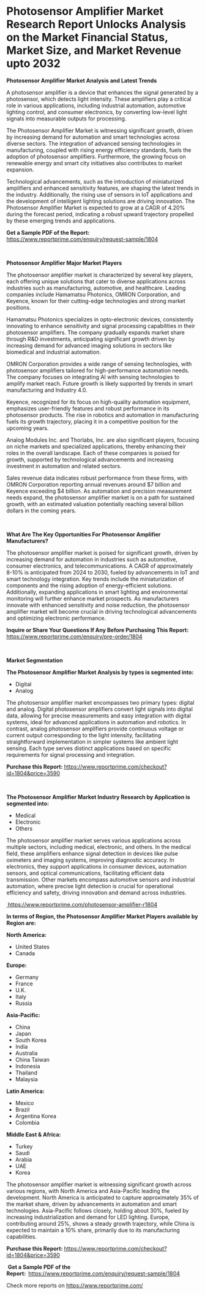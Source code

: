 <p><h1>Photosensor Amplifier Market Research Report Unlocks Analysis on the Market Financial Status, Market Size, and Market Revenue upto 2032</h1></p><p><strong>Photosensor Amplifier Market Analysis and Latest Trends</strong></p>
<p><p>A photosensor amplifier is a device that enhances the signal generated by a photosensor, which detects light intensity. These amplifiers play a critical role in various applications, including industrial automation, automotive lighting control, and consumer electronics, by converting low-level light signals into measurable outputs for processing.</p><p>The Photosensor Amplifier Market is witnessing significant growth, driven by increasing demand for automation and smart technologies across diverse sectors. The integration of advanced sensing technologies in manufacturing, coupled with rising energy efficiency standards, fuels the adoption of photosensor amplifiers. Furthermore, the growing focus on renewable energy and smart city initiatives also contributes to market expansion.</p><p>Technological advancements, such as the introduction of miniaturized amplifiers and enhanced sensitivity features, are shaping the latest trends in the industry. Additionally, the rising use of sensors in IoT applications and the development of intelligent lighting solutions are driving innovation. The Photosensor Amplifier Market is expected to grow at a CAGR of 4.20% during the forecast period, indicating a robust upward trajectory propelled by these emerging trends and applications.</p></p>
<p><strong>Get a Sample PDF of the Report:&nbsp;</strong> <a href="https://www.reportprime.com/enquiry/request-sample/1804?utm_campaign=2450&utm_medium=2&utm_source=Github&utm_content=ia&utm_term=18032025&utm_id=photosensor-amplifier">https://www.reportprime.com/enquiry/request-sample/1804</a></p>
<p>&nbsp;</p>
<p><strong>Photosensor Amplifier Major Market Players</strong></p>
<p><p>The photosensor amplifier market is characterized by several key players, each offering unique solutions that cater to diverse applications across industries such as manufacturing, automotive, and healthcare. Leading companies include Hamamatsu Photonics, OMRON Corporation, and Keyence, known for their cutting-edge technologies and strong market positions.</p><p>Hamamatsu Photonics specializes in opto-electronic devices, consistently innovating to enhance sensitivity and signal processing capabilities in their photosensor amplifiers. The company gradually expands market share through R&D investments, anticipating significant growth driven by increasing demand for advanced imaging solutions in sectors like biomedical and industrial automation.</p><p>OMRON Corporation provides a wide range of sensing technologies, with photosensor amplifiers tailored for high-performance automation needs. The company focuses on integrating AI with sensing technologies to amplify market reach. Future growth is likely supported by trends in smart manufacturing and Industry 4.0.</p><p>Keyence, recognized for its focus on high-quality automation equipment, emphasizes user-friendly features and robust performance in its photosensor products. The rise in robotics and automation in manufacturing fuels its growth trajectory, placing it in a competitive position for the upcoming years.</p><p>Analog Modules Inc. and Thorlabs, Inc. are also significant players, focusing on niche markets and specialized applications, thereby enhancing their roles in the overall landscape. Each of these companies is poised for growth, supported by technological advancements and increasing investment in automation and related sectors.</p><p>Sales revenue data indicates robust performance from these firms, with OMRON Corporation reporting annual revenues around $7 billion and Keyence exceeding $4 billion. As automation and precision measurement needs expand, the photosensor amplifier market is on a path for sustained growth, with an estimated valuation potentially reaching several billion dollars in the coming years.</p></p>
<p>&nbsp;</p>
<p><strong>What Are The Key Opportunities For Photosensor Amplifier Manufacturers?</strong></p>
<p><p>The photosensor amplifier market is poised for significant growth, driven by increasing demand for automation in industries such as automotive, consumer electronics, and telecommunications. A CAGR of approximately 8-10% is anticipated from 2024 to 2030, fueled by advancements in IoT and smart technology integration. Key trends include the miniaturization of components and the rising adoption of energy-efficient solutions. Additionally, expanding applications in smart lighting and environmental monitoring will further enhance market prospects. As manufacturers innovate with enhanced sensitivity and noise reduction, the photosensor amplifier market will become crucial in driving technological advancements and optimizing electronic performance.</p></p>
<p><strong>Inquire or Share Your Questions If Any Before Purchasing This Report:</strong> <a href="https://www.reportprime.com/enquiry/pre-order/1804?utm_campaign=2450&utm_medium=2&utm_source=Github&utm_content=ia&utm_term=18032025&utm_id=photosensor-amplifier">https://www.reportprime.com/enquiry/pre-order/1804</a></p>
<p>&nbsp;</p>
<p><strong>Market Segmentation</strong></p>
<p><strong>The Photosensor Amplifier Market Analysis by types is segmented into:</strong></p>
<p><ul><li>Digital</li><li>Analog</li></ul></p>
<p><p>The photosensor amplifier market encompasses two primary types: digital and analog. Digital photosensor amplifiers convert light signals into digital data, allowing for precise measurements and easy integration with digital systems, ideal for advanced applications in automation and robotics. In contrast, analog photosensor amplifiers provide continuous voltage or current output corresponding to the light intensity, facilitating straightforward implementation in simpler systems like ambient light sensing. Each type serves distinct applications based on specific requirements for signal processing and integration.</p></p>
<p><strong>Purchase this Report:&nbsp;</strong><a href="https://www.reportprime.com/checkout?id=1804&price=3590&utm_campaign=2450&utm_medium=2&utm_source=Github&utm_content=ia&utm_term=18032025&utm_id=photosensor-amplifier">https://www.reportprime.com/checkout?id=1804&price=3590</a></p>
<p>&nbsp;</p>
<p><strong>The Photosensor Amplifier Market Industry Research by Application is segmented into:</strong></p>
<p><ul><li>Medical</li><li>Electronic</li><li>Others</li></ul></p>
<p><p>The photosensor amplifier market serves various applications across multiple sectors, including medical, electronic, and others. In the medical field, these amplifiers enhance signal detection in devices like pulse oximeters and imaging systems, improving diagnostic accuracy. In electronics, they support applications in consumer devices, automation sensors, and optical communications, facilitating efficient data transmission. Other markets encompass automotive sensors and industrial automation, where precise light detection is crucial for operational efficiency and safety, driving innovation and demand across industries.</p></p>
<p><a href="https://www.reportprime.com/photosensor-amplifier-r1804?utm_campaign=2450&utm_medium=2&utm_source=Github&utm_content=ia&utm_term=18032025&utm_id=photosensor-amplifier">&nbsp;https://www.reportprime.com/photosensor-amplifier-r1804</a></p>
<p><strong>In terms of Region, the Photosensor Amplifier Market Players available by Region are:</strong></p>
<p>
    <p> <strong> North America: </strong>
        <ul>
            <li>United States</li>
            <li>Canada</li>
        </ul>
        </p> 
    <p> <strong> Europe: </strong>
        <ul>
            <li>Germany</li>
            <li>France</li>
            <li>U.K.</li>
            <li>Italy</li>
            <li>Russia</li>
        </ul>
        </p> 
    <p> <strong> Asia-Pacific: </strong>
        <ul>
            <li>China</li>
            <li>Japan</li>
            <li>South Korea</li>
            <li>India</li>
            <li>Australia</li>
            <li>China Taiwan</li>
            <li>Indonesia</li>
            <li>Thailand</li>
            <li>Malaysia</li>
        </ul>
        </p> 
    <p> <strong> Latin America: </strong>
        <ul>
            <li>Mexico</li>
            <li>Brazil</li>
            <li>Argentina Korea</li>
            <li>Colombia</li>
        </ul>
        </p> 
    <p> <strong> Middle East & Africa: </strong>
        <ul>
            <li>Turkey</li>
            <li>Saudi</li>
            <li>Arabia</li>
            <li>UAE</li>
            <li>Korea</li>
        </ul>
    </p>
    </p>
<p><p>The photosensor amplifier market is witnessing significant growth across various regions, with North America and Asia-Pacific leading the development. North America is anticipated to capture approximately 35% of the market share, driven by advancements in automation and smart technologies. Asia-Pacific follows closely, holding about 30%, fueled by increasing industrialization and demand for LED lighting. Europe, contributing around 25%, shows a steady growth trajectory, while China is expected to maintain a 10% share, primarily due to its manufacturing capabilities.</p></p>
<p><strong>Purchase this Report: </strong><a href="https://www.reportprime.com/checkout?id=1804&price=3590&utm_campaign=2450&utm_medium=2&utm_source=Github&utm_content=ia&utm_term=18032025&utm_id=photosensor-amplifier">https://www.reportprime.com/checkout?id=1804&price=3590</a></p>
<p>&nbsp;<strong>Get a Sample PDF of the Report:&nbsp;&nbsp;</strong><a href="https://www.reportprime.com/enquiry/request-sample/1804?utm_campaign=2450&utm_medium=2&utm_source=Github&utm_content=ia&utm_term=18032025&utm_id=photosensor-amplifier">https://www.reportprime.com/enquiry/request-sample/1804</a></p>
<p><strong></strong></p>
<p>Check more reports on <a href="https://www.reportprime.com/?utm_campaign=2450&utm_medium=2&utm_source=Github&utm_content=ia&utm_term=18032025&utm_id=photosensor-amplifier">https://www.reportprime.com/</a></p>